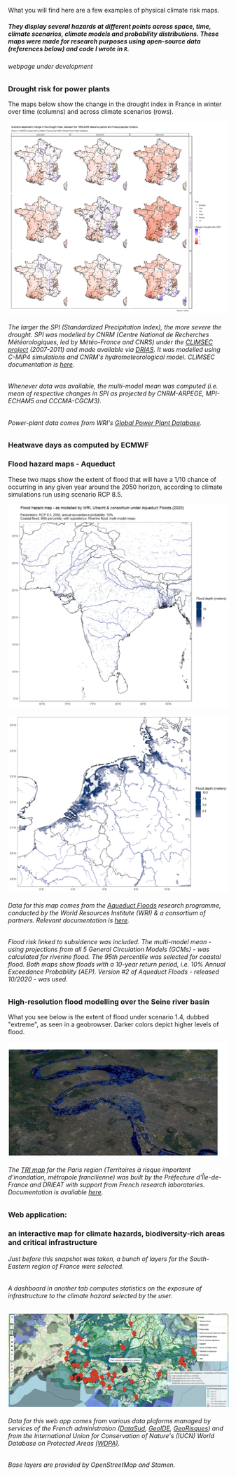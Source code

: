 What you will find here are a few examples of physical climate risk maps.

##### They display several hazards at different points across space, time, climate scenarios, climate models and probability distributions. These maps were made for research purposes using open-source data (references below) and code I wrote in `R`.

###### *webpage under development*


### Drought risk for power plants

The maps below show the change in the drought index in France in winter over time (columns) and across climate scenarios (rows).

![Image4](/drought.png)

###### The larger the SPI (Standardized Precipitation Index), the more severe the drought. SPI was modelled by CNRM (Centre National de Recherches Météorologiques, led by Météo-France and CNRS) under the [CLIMSEC project](http://www.umr-cnrm.fr/spip.php?article605) (2007-2011) and made available via [DRIAS](http://www.drias-climat.fr/accompagnement/sections/187). It was modelled using C-MIP4 simulations and CNRM's hydrometeorological model. CLIMSEC documentation is [here](http://www.umr-cnrm.fr/IMG/pdf/2011_fmaif_rapport_final_v2.2.pdf).

###### Whenever data was available, the multi-model mean was computed (i.e. mean of respective changes in SPI as projected by CNRM-ARPEGE, MPI-ECHAM5 and CCCMA-CGCM3). 

###### Power-plant data comes from WRI's [Global Power Plant Database](https://datasets.wri.org/dataset/globalpowerplantdatabase).



### Heatwave days as computed by ECMWF



### Flood hazard maps - Aqueduct

These two maps show the extent of flood that will have a 1/10 chance of occurring in any given year around the 2050 horizon, according to climate simulations run using scenario RCP 8.5.

![Image1](/map_india.png)

![Image1](/map_nl.png)

###### Data for this map comes from the [Aqueduct Floods](https://www.wri.org/aqueduct/floods) research programme, conducted by the World Resources Institute (WRI) & a consortium of partners. Relevant documentation is [here](https://www.wri.org/research/aqueduct-floods-methodology).

###### Flood risk linked to subsidence was included. The multi-model mean - using projections from all 5 General Circulation Models (GCMs) - was calculated for riverine flood. The 95th percentile was selected for coastal flood. Both maps show floods with a 10-year return period, i.e. 10% Annual Exceedance Probability (AEP). Version #2 of Aqueduct Floods - released 10/2020 - was used.


### High-resolution flood modelling over the Seine river basin

What you see below is the extent of flood under scenario 1.4, dubbed "extreme", as seen in a geobrowser. Darker colors depict higher levels of flood.

![Image2](/image001.jpg)

###### The [TRI map](http://www.driee.ile-de-france.developpement-durable.gouv.fr/tri-de-la-metropole-francilienne-a1769.html) for the Paris region (Territoires à risque important d’inondation, métropole francilienne) was built by the Préfecture d'Île-de-France and DRIEAT with support from French research laboratories. Documentation is available [here](http://webissimo.developpement-durable.gouv.fr/IMG/pdf/20170209_atlas_idf_a3_paysage_document_principal_cle5be11d.pdf).



### Web application: 
### an interactive map for climate hazards, biodiversity-rich areas and critical infrastructure

###### Just before this snapshot was taken, a bunch of layers for the South-Eastern region of France were selected.

###### A dashboard in another tab computes statistics on the exposure of infrastructure to the climate hazard selected by the user.

![Image3](/snap_app.png)

###### Data for this web app comes from various data plaforms managed by services of the French administration ([DataSud](https://www.datasud.fr/), [GeoIDE](http://carto.geo-ide.application.developpement-durable.gouv.fr/1131/environnement.map), [GeoRisques](https://www.georisques.gouv.fr/donnees/bases-de-donnees)) and from the International Union for Conservation of Nature's (IUCN) World Database on Protected Areas [(WDPA)](https://www.iucn.org/theme/protected-areas/our-work/quality-and-effectiveness/world-database-protected-areas-wdpa). 
###### Base layers are provided by OpenStreetMap and Stamen.





